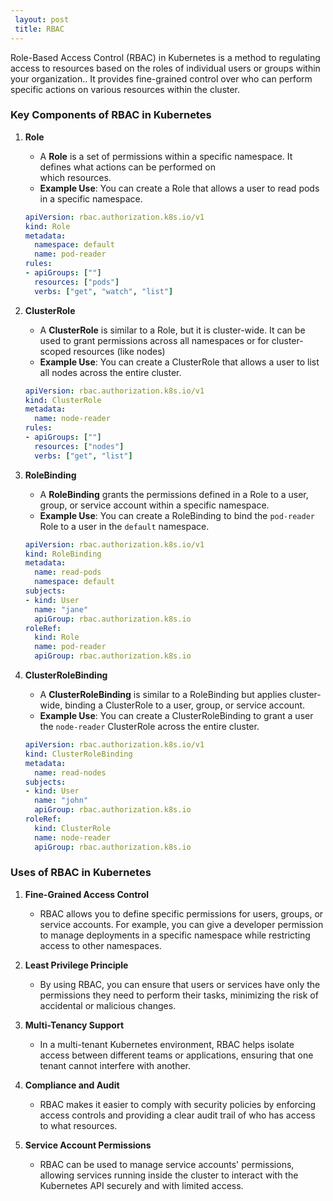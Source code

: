 ```yaml
---
 layout: post
 title: RBAC
---
```


Role-Based Access Control (RBAC) in Kubernetes is a method to regulating access to resources based on the roles of individual users or groups within your organization.. It provides fine-grained control over who can perform specific actions on various resources within the cluster.

### **Key Components of RBAC in Kubernetes**

1. **Role**
   - A **Role** is a set of permissions within a specific namespace. It defines what actions can be performed on   
     which resources.
   - **Example Use**: You can create a Role that allows a user to read pods in a specific namespace.

   ```yaml
   apiVersion: rbac.authorization.k8s.io/v1
   kind: Role
   metadata:
     namespace: default
     name: pod-reader
   rules:
   - apiGroups: [""]
     resources: ["pods"]
     verbs: ["get", "watch", "list"]
   ```

2. **ClusterRole**
   - A **ClusterRole** is similar to a Role, but it is cluster-wide. It can be used to grant permissions across all namespaces or for cluster-scoped resources (like nodes)
   - **Example Use**: You can create a ClusterRole that allows a user to list all nodes across the entire cluster.

   ```yaml
   apiVersion: rbac.authorization.k8s.io/v1
   kind: ClusterRole
   metadata:
     name: node-reader
   rules:
   - apiGroups: [""]
     resources: ["nodes"]
     verbs: ["get", "list"]
   ```

3. **RoleBinding**
   - A **RoleBinding** grants the permissions defined in a Role to a user, group, or service account within a specific namespace.
   - **Example Use**: You can create a RoleBinding to bind the `pod-reader` Role to a user in the `default` namespace.

   ```yaml
   apiVersion: rbac.authorization.k8s.io/v1
   kind: RoleBinding
   metadata:
     name: read-pods
     namespace: default
   subjects:
   - kind: User
     name: "jane"
     apiGroup: rbac.authorization.k8s.io
   roleRef:
     kind: Role
     name: pod-reader
     apiGroup: rbac.authorization.k8s.io
   ```

4. **ClusterRoleBinding**
   - A **ClusterRoleBinding** is similar to a RoleBinding but applies cluster-wide, binding a ClusterRole to a user, group, or service account.
   - **Example Use**: You can create a ClusterRoleBinding to grant a user the `node-reader` ClusterRole across the entire cluster.

   ```yaml
   apiVersion: rbac.authorization.k8s.io/v1
   kind: ClusterRoleBinding
   metadata:
     name: read-nodes
   subjects:
   - kind: User
     name: "john"
     apiGroup: rbac.authorization.k8s.io
   roleRef:
     kind: ClusterRole
     name: node-reader
     apiGroup: rbac.authorization.k8s.io
   ```

### **Uses of RBAC in Kubernetes**

1. **Fine-Grained Access Control**
   - RBAC allows you to define specific permissions for users, groups, or service accounts. For example, you can give a developer permission to manage deployments in a specific namespace while restricting access to other namespaces.

2. **Least Privilege Principle**
   - By using RBAC, you can ensure that users or services have only the permissions they need to perform their tasks, minimizing the risk of accidental or malicious changes.

3. **Multi-Tenancy Support**
   - In a multi-tenant Kubernetes environment, RBAC helps isolate access between different teams or applications, ensuring that one tenant cannot interfere with another.

4. **Compliance and Audit**
   - RBAC makes it easier to comply with security policies by enforcing access controls and providing a clear audit trail of who has access to what resources.

5. **Service Account Permissions**
   - RBAC can be used to manage service accounts' permissions, allowing services running inside the cluster to interact with the Kubernetes API securely and with limited access.


